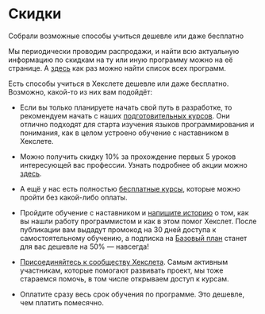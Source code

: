# Скидки

Собрали возможные способы учиться дешевле или даже бесплатно

Мы периодически проводим распродажи, и найти всю актуальную информацию по скидкам на ту или иную программу можно на её странице. А [здесь](https://ru.hexlet.io/courses) как раз можно найти список всех программ.

Есть способы учиться в Хекслете дешевле или даже бесплатно. Возможно, какой-то из них вам подойдёт:

- Если вы только планируете начать свой путь в разработке, то рекомендуем начать с наших [подготовительных курсов](https://ru.hexlet.io/courses_test_drive). Они отлично подходят для старта изучения языков программирования и понимания, как в целом устроено обучение с наставником в Хекслете.

- Можно получить скидку 10% за прохождение первых 5 уроков интересующей вас профессии. Узнать подробнее об акции можно [здесь](https://ru.hexlet.io).

- А ещё у нас есть полностью [бесплатные курсы](https://ru.hexlet.io/courses_free), которые можно пройти без какой-либо оплаты.

- Пройдите обучение с наставником и [напишите историю](https://ru.hexlet.io/blog/posts/kak-hexlet-podaril-mne-bilet-v-razrabotku) о том, как вы нашли работу программистом и как в этом помог Хекслет. После публикации вам выдадут промокод на 30 дней доступа к самостоятельному обучению, а подписка на [Базовый план](https://ru.hexlet.io/account/subscription) станет для вас дешевле на 50% — навсегда!

- [Присоединяйтесь к сообществу Хекслета](https://ru.hexlet.io/community). Самым активным участникам, которые помогают развивать проект, мы тоже стараемся помочь, в том числе открываем доступ к курсам.

- Оплатите сразу весь срок обучения по программе. Это дешевле, чем платить помесячно.
